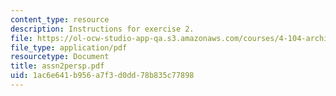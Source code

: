 ```yaml
---
content_type: resource
description: Instructions for exercise 2.
file: https://ol-ocw-studio-app-qa.s3.amazonaws.com/courses/4-104-architectural-design-intentions-spring-2004/1ac6e641b956a7f3d0dd78b835c77898_assn2persp.pdf
file_type: application/pdf
resourcetype: Document
title: assn2persp.pdf
uid: 1ac6e641-b956-a7f3-d0dd-78b835c77898
---
```

